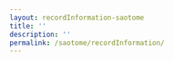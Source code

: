 ```yaml
---
layout: recordInformation-saotome
title: ''
description: ''
permalink: /saotome/recordInformation/
---
```

